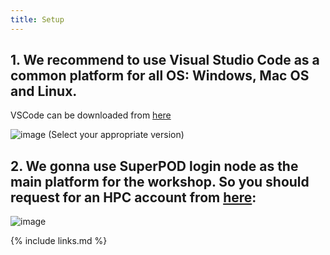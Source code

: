 ```yaml
---
title: Setup
---
```

## 1. We recommend to use Visual Studio Code as a common platform for all OS: Windows, Mac OS and Linux.
VSCode can be downloaded from [here](https://code.visualstudio.com/download)

![image](https://github.com/vuminhtue/SMU_Workshop_Linux/assets/43855029/f429df17-9245-44f5-9a16-4882d51495ba)
(Select your appropriate version)

## 2. We gonna use SuperPOD login node as the main platform for the workshop. So you should request for an HPC account from [here](https://southernmethodistuniversity.github.io/hpc_docs/accounts.html):

![image](https://github.com/vuminhtue/SMU_Workshop_Linux/assets/43855029/261f12fc-5ed2-4125-a4e2-2a5a18b1e43d)

{% include links.md %}
